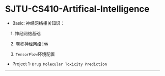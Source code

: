 # SJTU-CS410-Artifical-Intelligence

 - Basic: 神经网络相关知识：
 
 &emsp; 1. 神经网络基础
 
 &emsp; 2. 卷积神经网络`CNN`
 
 &emsp; 3. `TensorFlow`环境配置
 
 - Project 1: `Drug Molecular Toxicity Prediction`
 
 --------------------

